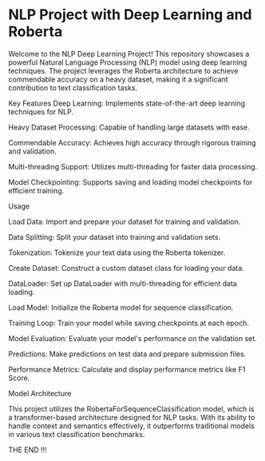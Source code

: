 # NLP Project with Deep Learning and Roberta


Welcome to the NLP Deep Learning Project! This repository showcases a powerful Natural Language Processing (NLP) model using deep learning techniques. The project leverages the Roberta architecture to achieve commendable accuracy on a heavy dataset, making it a significant contribution to text classification tasks.


Key Features
Deep Learning: Implements state-of-the-art deep learning techniques for NLP.

Heavy Dataset Processing: Capable of handling large datasets with ease.

Commendable Accuracy: Achieves high accuracy through rigorous training and validation.

Multi-threading Support: Utilizes multi-threading for faster data processing.

Model Checkpointing: Supports saving and loading model checkpoints for efficient training.

Usage

Load Data: Import and prepare your dataset for training and validation.

Data Splitting: Split your dataset into training and validation sets.

Tokenization: Tokenize your text data using the Roberta tokenizer.

Create Dataset: Construct a custom dataset class for loading your data.

DataLoader: Set up DataLoader with multi-threading for efficient data loading.

Load Model: Initialize the Roberta model for sequence classification.

Training Loop: Train your model while saving checkpoints at each epoch.

Model Evaluation: Evaluate your model's performance on the validation set.

Predictions: Make predictions on test data and prepare submission files.

Performance Metrics: Calculate and display performance metrics like F1 Score.

Model Architecture

This project utilizes the RobertaForSequenceClassification model, which is a transformer-based architecture designed for NLP tasks. With its ability to handle context and semantics effectively, it outperforms traditional models in various text classification benchmarks.


THE END !!!
